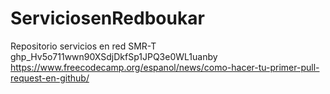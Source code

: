 # ServiciosenRedboukar
Repositorio servicios en red SMR-T
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
https://www.freecodecamp.org/espanol/news/como-hacer-tu-primer-pull-request-en-github/

